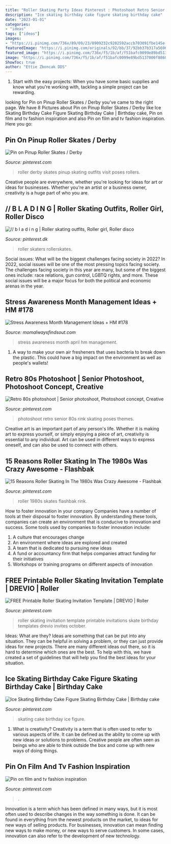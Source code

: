 ```yaml
---
title: "Roller Skating Party Ideas Pinterest : Photoshoot Retro Senior 80s Rink Skating Poses Themes"
description: "Ice skating birthday cake figure skating birthday cake"
date: "2023-01-01"
categories:
- "ideas"
tags: ["ideas"]
images:
- "https://i.pinimg.com/736x/89/09/23/8909232c9202592accb703091fbe145e--roller-derby-girls-rollers.jpg"
featuredImage: "https://i.pinimg.com/originals/92/bb/37/92bb37b317a56962ef17345e212683c9.jpg"
featured_image: "https://i.pinimg.com/736x/f5/1b/af/f51bafc0099e89bd5137000f88604d5f.jpg"
image: "https://i.pinimg.com/736x/f5/1b/af/f51bafc0099e89bd5137000f88604d5f.jpg"
ShowToc: true
author: "Ettie Zboncak DDS"
---
```



1. Start with the easy projects: When you have some basic supplies and know what you're working with, tackling a simple project can be rewarding.

	

		
looking for Pin on Pinup Roller Skates / Derby you've came to the right page. We have 8 Pictures about Pin on Pinup Roller Skates / Derby like Ice Skating Birthday Cake Figure Skating Birthday Cake | Birthday cake, Pin on film and tv fashion inspiration and also Pin on film and tv fashion inspiration. Here you go:
		
    
## Pin On Pinup Roller Skates / Derby

<img loading=lazy src="https://i.pinimg.com/736x/89/09/23/8909232c9202592accb703091fbe145e--roller-derby-girls-rollers.jpg" onerror="this.onerror=null;this.src='https://tse2.mm.bing.net/th?id=OIP.gd5eNxO3hF0p-PKDcytKUwHaLH&amp;pid=15.1';" alt="Pin on Pinup Roller Skates / Derby">

_Source: pinterest.com_

>roller derby skates pinup skating outfits visit poses rollers. 

	

Creative people are everywhere, whether you're looking for ideas for art or ideas for businesses. Whether you're an artist or a business owner, creativity is a huge part of who you are.

    
## // B L A D I N G | Roller Skating Outfits, Roller Girl, Roller Disco

<img loading=lazy src="https://i.pinimg.com/736x/ed/75/20/ed7520b1397ade2ada19d8a44f14b0ac.jpg" onerror="this.onerror=null;this.src='https://tse3.mm.bing.net/th?id=OIP._b1SFUASYj82bXlKP7dKvAAAAA&amp;pid=15.1';" alt="// b l a d i n g | Roller skating outfits, Roller girl, Roller disco">

_Source: pinterest.dk_

>roller skaters rollerskates. 

	

Social issues: What will be the biggest challenges facing society in 2022?
In 2022, social issues will be one of the most pressing topics facing society. The challenges facing society in this year are many, but some of the biggest ones include: race relations, gun control, LGBTQ rights, and more. These social issues will be a major focus for both the political and economic arenas in the year.

    
## Stress Awareness Month Management Ideas + HM #178

<img loading=lazy src="http://www.momalwaysfindsout.com/wp-content/uploads/2018/04/Stress-Awareness-HMLP-683x1024.png" onerror="this.onerror=null;this.src='https://tse2.mm.bing.net/th?id=OIP.VT933TZ4xPLI0iUmM5FKjAHaLG&amp;pid=15.1';" alt="Stress Awareness Month Management Ideas + HM #178">

_Source: momalwaysfindsout.com_

>stress awareness month april hm management. 

	

1. A way to make your own air fresheners that uses bacteria to break down the plastic. This could have a big impact on the environment as well as people's wallets! 

    
## Retro 80s Photoshoot | Senior Photoshoot, Photoshoot Concept, Creative

<img loading=lazy src="https://i.pinimg.com/736x/f5/1b/af/f51bafc0099e89bd5137000f88604d5f.jpg" onerror="this.onerror=null;this.src='https://tse4.mm.bing.net/th?id=OIP.LJ6hr3JLEfnt3t3KRhSDhwHaLH&amp;pid=15.1';" alt="Retro 80s photoshoot | Senior photoshoot, Photoshoot concept, Creative">

_Source: pinterest.com_

>photoshoot retro senior 80s rink skating poses themes. 

	

Creative art is an important part of any person's life. Whether it is making art to express yourself, or simply enjoying a piece of art, creativity is essential to any individual. Art can be used in different ways to express oneself, and can also be used to connect with others.

    
## 15 Reasons Roller Skating In The 1980s Was Crazy Awesome - Flashbak

<img loading=lazy src="https://i.pinimg.com/736x/6c/6b/cb/6c6bcbe52092d6ce003ecb4f28b5324f--roller-quad-roller-disco.jpg" onerror="this.onerror=null;this.src='https://tse2.mm.bing.net/th?id=OIP.I8gywAZq5Hy960sJ-LXmzQHaGK&amp;pid=15.1';" alt="15 Reasons Roller Skating In The 1980s Was Crazy Awesome - Flashbak">

_Source: pinterest.com_

>roller 1980s skates flashbak rink. 

	

How to foster innovation in your company
Companies have a number of tools at their disposal to foster innovation. By understanding these tools, companies can create an environment that is conducive to innovation and success. 
Some tools used by companies to foster innovation include: 

1. A culture that encourages change 
2. An environment where ideas are explored and created 
3. A team that is dedicated to pursuing new ideas 
4. A fund or accountancy firm that helps companies attract funding for their initiatives 
5. Workshops or training programs on different aspects of innovation 

    
## FREE Printable Roller Skating Invitation Template | DREVIO | Roller

<img loading=lazy src="https://i.pinimg.com/originals/92/bb/37/92bb37b317a56962ef17345e212683c9.jpg" onerror="this.onerror=null;this.src='https://tse3.mm.bing.net/th?id=OIP.KRtRRpoZYV2UUDYi9vw61QAAAA&amp;pid=15.1';" alt="FREE Printable Roller Skating Invitation Template | DREVIO | Roller">

_Source: pinterest.com_

>roller skating invitation template printable invitations skate birthday templates drevio invites october. 

	

Ideas: What are they?
Ideas are something that can be put into any situation. They can be helpful in solving a problem, or they can just provide ideas for new projects. There are many different ideas out there, so it is hard to determine which ones are the best. To help with this, we have created a set of guidelines that will help you find the best ideas for your situation.

    
## Ice Skating Birthday Cake Figure Skating Birthday Cake | Birthday Cake

<img loading=lazy src="https://i.pinimg.com/736x/9a/b7/5b/9ab75b7c5ffe6cb456b3b020383cadb9.jpg" onerror="this.onerror=null;this.src='https://tse2.mm.bing.net/th?id=OIP.1zNxpOrbjSZQjFGCWNneXAHaJ3&amp;pid=15.1';" alt="Ice Skating Birthday Cake Figure Skating Birthday Cake | Birthday cake">

_Source: pinterest.com_

>skating cake birthday ice figure. 

	

1. What is creativity?
Creativity is a term that is often used to refer to various aspects of life. It can be defined as the ability to come up with new ideas or solutions to problems. Creative people are often seen as beings who are able to think outside the box and come up with new ways of doing things.

    
## Pin On Film And Tv Fashion Inspiration

<img loading=lazy src="https://i.pinimg.com/736x/de/2d/41/de2d411990a0668526486850ad58334e--heart-sunglasses-baseball-sunglasses.jpg" onerror="this.onerror=null;this.src='https://tse3.mm.bing.net/th?id=OIP.T8t9JMlNxd8Nb02tFLAtxQDrEs&amp;pid=15.1';" alt="Pin on film and tv fashion inspiration">

_Source: pinterest.com_

>. 

	

Innovation is a term which has been defined in many ways, but it is most often used to describe changes in the way something is done. It can be found in everything from the newest products on the market, to ideas for new ways of selling products. For businesses, innovation can mean finding new ways to make money, or new ways to serve customers. In some cases, innovation can also refer to the development of new technology.

